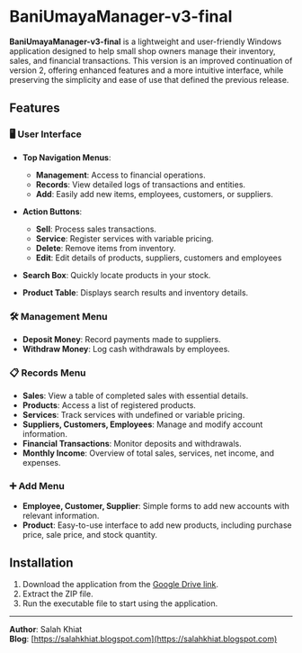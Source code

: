 # BaniUmayaManager-v3-final

**BaniUmayaManager-v3-final** is a lightweight and user-friendly Windows application designed to help small shop owners manage their inventory, sales, and financial transactions. This version is an improved continuation of version 2, offering enhanced features and a more intuitive interface, while preserving the simplicity and ease of use that defined the previous release.

## Features

### 🖥️ User Interface
- **Top Navigation Menus**: 
  - **Management**: Access to financial operations.
  - **Records**: View detailed logs of transactions and entities.
  - **Add**: Easily add new items, employees, customers, or suppliers.

- **Action Buttons**: 
  - **Sell**: Process sales transactions.
  - **Service**: Register services with variable pricing.
  - **Delete**: Remove items from inventory.
  - **Edit**: Edit details of products, suppliers, customers and employees

- **Search Box**: Quickly locate products in your stock.

- **Product Table**: Displays search results and inventory details.

### 🛠️ Management Menu
- **Deposit Money**: Record payments made to suppliers.
- **Withdraw Money**: Log cash withdrawals by employees.

### 📋 Records Menu
- **Sales**: View a table of completed sales with essential details.
- **Products**: Access a list of registered products.
- **Services**: Track services with undefined or variable pricing.
- **Suppliers, Customers, Employees**: Manage and modify account information.
- **Financial Transactions**: Monitor deposits and withdrawals.
- **Monthly Income**: Overview of total sales, services, net income, and expenses.

### ➕ Add Menu
- **Employee, Customer, Supplier**: Simple forms to add new accounts with relevant information.
- **Product**: Easy-to-use interface to add new products, including purchase price, sale price, and stock quantity.

## Installation

1. Download the application from the [Google Drive link](https://drive.google.com/file/d/16pAl5my4bUnMri2elbKWJeuq8tywbabD/view?usp=sharing).
2. Extract the ZIP file.
3. Run the executable file to start using the application.


---

**Author**: Salah Khiat  
**Blog**: [https://salahkhiat.blogspot.com](https://salahkhiat.blogspot.com)
